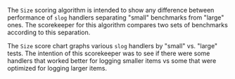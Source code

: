 The `Size` scoring algorithm is intended to show any difference between performance of
`slog` handlers separating "small" benchmarks from "large" ones.
The scorekeeper for this algorithm compares two sets of benchmarks according to this separation.

The `Size` score chart graphs various `slog` handlers by "small" vs. "large" tests.
The intention of this scorekeeper was to see if there were some handlers that worked
better for logging smaller items vs some that were optimized for logging larger items.
